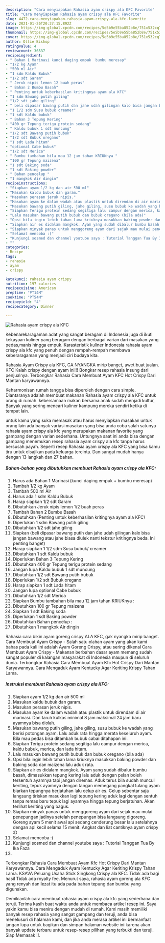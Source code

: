 ```yaml
---
description: "Cara menyiapakan Rahasia ayam crispy ala KFC Favorite"
title: "Cara menyiapakan Rahasia ayam crispy ala KFC Favorite"
slug: 4472-cara-menyiapakan-rahasia-ayam-crispy-ala-kfc-favorite
date: 2021-01-26T20:27:15.892Z
image: https://img-global.cpcdn.com/recipes/5e5b9e55ba852b8e/751x532cq70/rahasia-ayam-crispy-ala-kfc-foto-resep-utama.jpg
thumbnail: https://img-global.cpcdn.com/recipes/5e5b9e55ba852b8e/751x532cq70/rahasia-ayam-crispy-ala-kfc-foto-resep-utama.jpg
cover: https://img-global.cpcdn.com/recipes/5e5b9e55ba852b8e/751x532cq70/rahasia-ayam-crispy-ala-kfc-foto-resep-utama.jpg
author: Ollie Bishop
ratingvalue: 4
reviewcount: 36537
recipeingredient:
- " Bahan 1 Marinasi kunci daging empuk  bumbu meresap"
- "1/2 kg Ayam"
- "500 ml Air"
- "1 sdm Kaldu Bubuk"
- "1/2 sdt Garam"
- " Jeruk nipis lemon 12 buah peras"
- " Bahan 2 Bumbu Basah"
- " Penting untuk keberhasilan kritingnya ayam ala KFC"
- "1 sdm Bawang putih giling"
- "1/2 sdt jahe giling"
- " beli dipasar bawang putih dan jahe udah gilingan kalo bisa jangan bawang atau jahe biasa diulek nanti tekstur kritingnya beda Ini penting banget"
- "1 1/2 sdm Susu bubuk creamer"
- "1 sdt Kaldu bubuk"
- " Bahan 3 Tepung Kering"
- "400 gr Tepung terigu protein sedang"
- " Kaldu bubuk 1 sdt muncung"
- "1/2 sdt Bawang putih bubuk"
- "1/2 sdt Bubuk oregano"
- "1 sdt Lada hitam"
- "optional Cabe bubuk"
- "1/2 sdt Merica"
- " Bumbu tambahan bila mau 12 jam tahan KRIUKnya "
- "100 gr Tepung maizena"
- "1 sdt Baking soda"
- "1 sdt Baking powder"
- " Bahan pencelup "
- "1 mangkok Air dingin"
recipeinstructions:
- "Siapkan ayam 1/2 kg dan air 500 ml"
- "Masukan kaldu bubuk dan garam."
- "Masukan perasan jeruk nipis."
- "Masukan ayam ke dalam wadah atau plastik untuk direndam di air marinasi. Dan taruh kulkas minimal 8 jam maksimal 24 jam baru ayamnya bisa diolah."
- "Masukan bawang putih giling, jahe giling, susu bubuk ke wadah yang berisi potongan ayam. Lalu aduk rata hingga merata keseluruh ayam. Bila mau pedas bisa ditambah bubuk cabai ditahapan ini."
- "Siapkan Terigu protein sedang segitiga lalu campur dengan merica, kaldu bubuk, merica, dan lada hitam."
- "Lalu masukan bawang putih bubuk dan bubuk oregano (bila ada)"
- "Opsi bila ingin lebih tahan lama kriuknya masukkan baking powder dan baking soda dan maizena lalu aduk rata."
- "Siapkan air es didalam mangkok. Ayam yang sudah dibalur bumbu basah, dimasukkan tepung kering lalu aduk dengan pelan boleh tersentuh ayamnya tapi jangan diremas. Aduk terus bila sudah muncul keriting, tepuk ayamnya dengan tangan memegang pangkal tulang ayam biarkan tepungnya berjatuhan lalu celup air es. Celup sebentar saja langsung tiriskan masukkan lagi tepung kering aduk lagi dengan sentuh tanpa remas baru tepuk lagi ayamnya hingga tepung berjatuhan. Akan terlihat keriting yang bagus."
- "Siapkan minyak panas untuk menggoreng ayam dari sejak mau mulai penepungan jadinya setelah penepungan bisa langsung digoreng. Goreng ayam 5 menit awal api sedang cenderung besar lalu setelahnya dengan api kecil selama 15 menit. Angkat dan liat cantiknya ayam crispy :D"
- "Selamat mencoba :)"
- "Kunjungi sosmed dan channel youtube saya : Tutorial Tanggan Tua By Ika Faza"
- ""
categories:
- Recipe
tags:
- rahasia
- ayam
- crispy

katakunci: rahasia ayam crispy 
nutrition: 197 calories
recipecuisine: American
preptime: "PT14M"
cooktime: "PT54M"
recipeyield: "4"
recipecategory: Dinner

---
```



![Rahasia ayam crispy ala KFC](https://img-global.cpcdn.com/recipes/5e5b9e55ba852b8e/751x532cq70/rahasia-ayam-crispy-ala-kfc-foto-resep-utama.jpg)

Kebenarekaragaman adat yang sangat beragam di Indonesia juga di ikuti kekayaan kuliner yang beragam dengan berbagai varian dari masakan yang pedas,manis hingga empuk. Karasteristik kuliner Indonesia rahasia ayam crispy ala kfc yang penuh dengan rempah-rempah membawa keberaragaman yang menjadi ciri budaya kita.


Rahasia Ayam Crispy ala KFC, GA NYANGKA mirip banget, awet buat jualan. KFC Kalah crispy dengan ayam ini!!! Bongkar resep rahasia lnsung dari penjualnya. Terbongkar Rahasia Cara Membuat Ayam KFC Hot Crispy Dari Mantan karyawannya.

Keharmonisan rumah tangga bisa diperoleh dengan cara simple. Diantaranya adalah membuat makanan Rahasia ayam crispy ala KFC untuk orang di rumah. kebersamaan makan bersama anak sudah menjadi kultur, Banyak yang sering mencari kuliner kampung mereka sendiri ketika di tempat lain.

untuk kamu yang suka memasak atau harus menyiapkan masakan untuk orang lain ada banyak variasi masakan yang bisa anda coba salah satunya rahasia ayam crispy ala kfc yang merupakan makanan favorite yang gampang dengan varian sederhana. Untungnya saat ini anda bisa dengan gampang menemukan resep rahasia ayam crispy ala kfc tanpa harus bersusah payah.
Seperti resep Rahasia ayam crispy ala KFC yang bisa kamu tiru untuk disajikan pada keluarga tercinta. Dan sangat mudah hanya dengan 13 langkah dan 27 bahan.


<!--inarticleads1-->

##### Bahan-bahan yang dibutuhkan membuat Rahasia ayam crispy ala KFC:

1. Harus ada  Bahan 1 Marinasi (kunci daging empuk + bumbu meresap)
1. Tambah 1/2 kg Ayam
1. Tambah 500 ml Air
1. Harus ada 1 sdm Kaldu Bubuk
1. Harap siapkan 1/2 sdt Garam
1. Dibutuhkan  Jeruk nipis lemon 1/2 buah peras
1. Tambah  Bahan 2 Bumbu Basah
1. Dibutuhkan  (Penting untuk keberhasilan kritingnya ayam ala KFC)
1. Diperlukan 1 sdm Bawang putih giling
1. Dibutuhkan 1/2 sdt jahe giling
1. Siapkan  (beli dipasar bawang putih dan jahe udah gilingan kalo bisa jangan bawang atau jahe biasa diulek nanti tekstur kritingnya beda. Ini penting banget)
1. Harap siapkan 1 1/2 sdm Susu bubuk/ creamer
1. Dibutuhkan 1 sdt Kaldu bubuk
1. Diperlukan  Bahan 3 Tepung Kering
1. Dibutuhkan 400 gr Tepung terigu protein sedang
1. Jangan lupa  Kaldu bubuk 1 sdt muncung
1. Dibutuhkan 1/2 sdt Bawang putih bubuk
1. Diperlukan 1/2 sdt Bubuk oregano
1. Harap siapkan 1 sdt Lada hitam
1. Jangan lupa optional Cabe bubuk
1. Dibutuhkan 1/2 sdt Merica
1. Siapkan  Bumbu tambahan bila mau 12 jam tahan KRIUKnya :
1. Dibutuhkan 100 gr Tepung maizena
1. Siapkan 1 sdt Baking soda
1. Diperlukan 1 sdt Baking powder
1. Dibutuhkan  Bahan pencelup :
1. Dibutuhkan 1 mangkok Air dingin


Rahasia cara bikin ayam goreng crispy ALA KFC, gak nyangka mirip banget. Cara Membuat Ayam Crispy - Salah satu olahan ayam yang akan kami bahas pada kali ini adalah Ayam Goreng Crispy, atau sering dikenal Cara Membuat Ayam Crispy - Makanan berbahan dasar ayam memang sudah sangat populer di kalangan masyarakat di Indonesia maupun di seluruh dunia. Terbongkar Rahasia Cara Membuat Ayam Kfc Hot Crispy Dari Mantan Karyawannya. Cara Mengaduk Ayam Kentucky Agar Keriting Krispy Tahan Lama. 

<!--inarticleads2-->

##### Instruksi membuat  Rahasia ayam crispy ala KFC:

1. Siapkan ayam 1/2 kg dan air 500 ml
1. Masukan kaldu bubuk dan garam.
1. Masukan perasan jeruk nipis.
1. Masukan ayam ke dalam wadah atau plastik untuk direndam di air marinasi. Dan taruh kulkas minimal 8 jam maksimal 24 jam baru ayamnya bisa diolah.
1. Masukan bawang putih giling, jahe giling, susu bubuk ke wadah yang berisi potongan ayam. Lalu aduk rata hingga merata keseluruh ayam. Bila mau pedas bisa ditambah bubuk cabai ditahapan ini.
1. Siapkan Terigu protein sedang segitiga lalu campur dengan merica, kaldu bubuk, merica, dan lada hitam.
1. Lalu masukan bawang putih bubuk dan bubuk oregano (bila ada)
1. Opsi bila ingin lebih tahan lama kriuknya masukkan baking powder dan baking soda dan maizena lalu aduk rata.
1. Siapkan air es didalam mangkok. Ayam yang sudah dibalur bumbu basah, dimasukkan tepung kering lalu aduk dengan pelan boleh tersentuh ayamnya tapi jangan diremas. Aduk terus bila sudah muncul keriting, tepuk ayamnya dengan tangan memegang pangkal tulang ayam biarkan tepungnya berjatuhan lalu celup air es. Celup sebentar saja langsung tiriskan masukkan lagi tepung kering aduk lagi dengan sentuh tanpa remas baru tepuk lagi ayamnya hingga tepung berjatuhan. Akan terlihat keriting yang bagus.
1. Siapkan minyak panas untuk menggoreng ayam dari sejak mau mulai penepungan jadinya setelah penepungan bisa langsung digoreng. Goreng ayam 5 menit awal api sedang cenderung besar lalu setelahnya dengan api kecil selama 15 menit. Angkat dan liat cantiknya ayam crispy :D
1. Selamat mencoba :)
1. Kunjungi sosmed dan channel youtube saya : Tutorial Tanggan Tua By Ika Faza
1. 


Terbongkar Rahasia Cara Membuat Ayam Kfc Hot Crispy Dari Mantan Karyawannya. Cara Mengaduk Ayam Kentucky Agar Keriting Krispy Tahan Lama. KSAVA Peluang Usaha Stick Singkong Crispy ala KFC. Tidak ada bagi hasil Tidak ada royalty fee. Menurut saya, rahasia ayam goreng ala KFC yang renyah dan lezat itu ada pada bahan tepung dan bumbu yang digunakan. 

Demikianlah cara membuat rahasia ayam crispy ala kfc yang sederhana dan teruji. Terima kasih buat waktu anda untuk membaca artikel resep ini. Saya yakin kamu bisa meniru dengan mudah di rumah. Kami masih memiliki banyak resep rahasia yang sangat gampang dan teruji, anda bisa menelusuri di halaman kami, dan jika anda merasa artikel ini bermanfaat jangan lupa untuk bagikan dan simpan halaman website ini karena akan banyak update terbaru untuk resep-resep pilihan yang terbukti dan teruji. Siap Memasak !!. 
